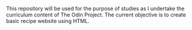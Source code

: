 This repository will be used for the purpose of studies as I undertake the curriculum content of The Odin Project. The current objective is to create basic recipe website using HTML.
